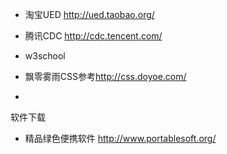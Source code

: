 ﻿* 淘宝UED <http://ued.taobao.org/>
* 腾讯CDC <http://cdc.tencent.com/>

* w3school
* 飘零雾雨CSS参考<http://css.doyoe.com/>
* 


软件下载
* 精品绿色便携软件 <http://www.portablesoft.org/>